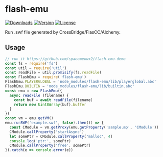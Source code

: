 # flash-emu
[![Downloads](https://img.shields.io/npm/dt/flash-emu.svg)](https://www.npmjs.com/package/flash-emu)
[![Version](https://img.shields.io/npm/v/flash-emu.svg)](https://www.npmjs.com/package/flash-emu)
[![License](https://img.shields.io/npm/l/flash-emu.svg)](https://www.npmjs.com/package/flash-emu)

Run .swf file generated by CrossBridge/FlasCC/Alchemy.

## Usage

```javascript
// run it https://github.com/spacemeowx2/flash-emu-demo
const fs = require('fs')
const util = require('util')
const readFile = util.promisify(fs.readFile)
const FlashEmu = require('flash-emu')
FlashEmu.PLAYERGLOBAL = 'node_modules/flash-emu/lib/playerglobal.abc'
FlashEmu.BUILTIN = 'node_modules/flash-emu/lib/builtin.abc'
const emu = new FlashEmu({
  async readFile (filename) {
    const buf = await readFile(filename)
    return new Uint8Array(buf).buffer
  }
})
const vm = emu.getVM()
emu.runSWF('example.swf', false).then(() => {
  const CModule = vm.getProxy(emu.getProperty('sample.mp', 'CModule'))
  CModule.callProperty('startAsync')
  let somePtr = CModule.callProperty('malloc', 4)
  console.log('ptr:', somePtr)
  CModule.callProperty('free', somePtr)
}).catch(e => console.error(e))
```
